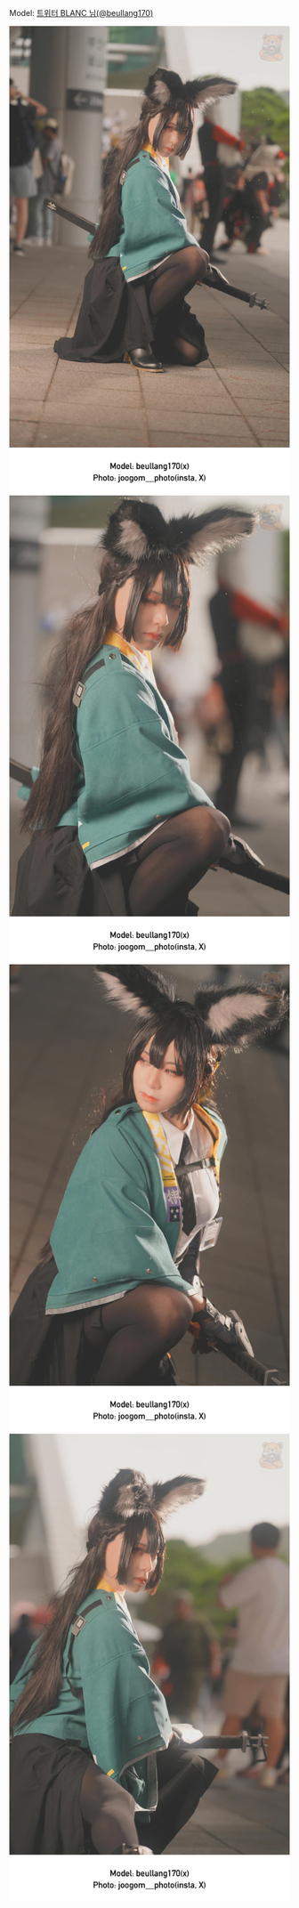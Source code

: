 ﻿---
dddd: 2024.09.22 부코 일
nickname: BLANC
sns_type: x
sns_id: beullang170
---

<a name="beullang170"></a>
Model: <a href="https://x.com/beullang170" target="_blank">트위터 BLANC 님(@beullang170)</a>

![DSC01565복사.webp](/assets/img/2024/09-22/블랑/DSC01565복사.webp)
![DSC01567복사.webp](/assets/img/2024/09-22/블랑/DSC01567복사.webp)
![DSC01571복사.webp](/assets/img/2024/09-22/블랑/DSC01571복사.webp)
![DSC01582복사.webp](/assets/img/2024/09-22/블랑/DSC01582복사.webp)